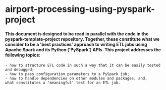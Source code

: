 ﻿# airport-processing-using-pyspark-project
#### This document is designed to be read in parallel with the code in the pyspark-template-project repository. Together, these constitute what we consider to be a 'best practices' approach to writing ETL jobs using Apache Spark and its Python ('PySpark') APIs. This project addresses the following topics:

    - how to structure ETL code in such a way that it can be easily tested and debugged;
    - how to pass configuration parameters to a PySpark job;
    - how to handle dependencies on other modules and packages; and,
    what constitutes a 'meaningful' test for an ETL job.
